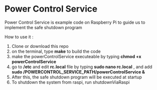 # Power Control Service

Power Control Service is example code on Raspberry Pi to guide us to implement the safe shutdown program

How to use it :

1. Clone or download this repo
1. on the terminal, type **make** to build the code
1. make the powerControlService executeable by typing **chmod +x powerControlService**
1. go to **/etc** and edit **rc.local** file by typing **sudo nano rc.local** , and add 
**sudo /POWERCONTROL_SERVICE_PATH/powerControlService &**
1. After this, the safe shutdown program will be executed at startup
1. To shutdown the system from raspi, run shutdownViaRaspi